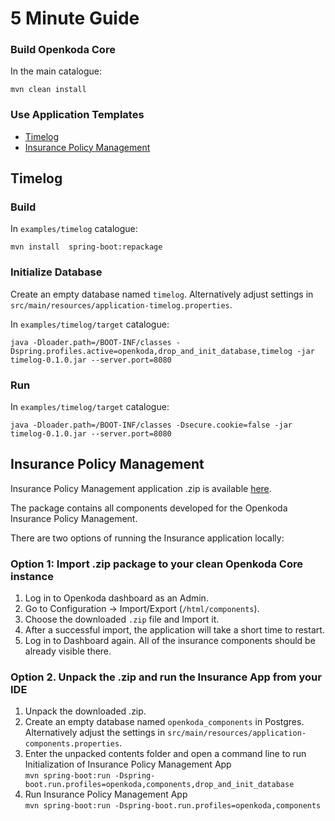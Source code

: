 # 5 Minute Guide

### Build Openkoda Core
In the main catalogue: 

```mvn clean install```

### Use Application Templates

* [Timelog](#timelog)
* [Insurance Policy Management](#insurance-policy-management)

## Timelog

### Build

In `examples/timelog` catalogue:

```mvn install  spring-boot:repackage```

### Initialize Database

Create an empty database named `timelog`. Alternatively adjust settings in `src/main/resources/application-timelog.properties`.

In `examples/timelog/target` catalogue: 

```
java -Dloader.path=/BOOT-INF/classes -Dspring.profiles.active=openkoda,drop_and_init_database,timelog -jar timelog-0.1.0.jar --server.port=8080
```

### Run

In `examples/timelog/target` catalogue: 

```
java -Dloader.path=/BOOT-INF/classes -Dsecure.cookie=false -jar timelog-0.1.0.jar --server.port=8080
```

## Insurance Policy Management

Insurance Policy Management application .zip is available [here](https://github.com/openkoda/openkoda/tree/main/examples/timelog). 

The package contains all components developed for the Openkoda Insurance Policy Management.

There are two options of running the Insurance application locally:

### Option 1: Import .zip package to your clean Openkoda Core instance

1. Log in to Openkoda dashboard as an Admin.
2. Go to Configuration -> Import/Export (`/html/components`).
3. Choose the downloaded `.zip` file and Import it.
4. After a successful import, the application will take a short time to restart.
5. Log in to Dashboard again. All of the insurance components should be already visible there. 

### Option 2. Unpack the .zip and run the Insurance App from your IDE  

1. Unpack the downloaded .zip.
2. Create an empty database named `openkoda_components` in Postgres.\
Alternatively adjust the settings in `src/main/resources/application-components.properties`.
3. Enter the unpacked contents folder and open a command line to run Initialization of Insurance Policy Management App\
`mvn spring-boot:run -Dspring-boot.run.profiles=openkoda,components,drop_and_init_database`
4. Run Insurance Policy Management App\
`mvn spring-boot:run -Dspring-boot.run.profiles=openkoda,components`